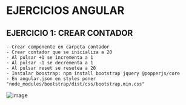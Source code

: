# EJERCICIOS ANGULAR

## EJERCICIO 1: CREAR CONTADOR
    - Crear componente en carpeta contador
    - Crear contador que se inicializa a 20
    - Al pulsar +1 se incrementa a 1
    - Al pulsar -1 se decrementa a 1
    - Al pulsar reset se resetea a 20
    - Instalar boostrap: npm install bootstrap jquery @popperjs/core
    - En angular.json en styles poner "node_modules/bootstrap/dist/css/bootstrap.min.css"
![image](https://user-images.githubusercontent.com/88061350/206142393-02019088-4477-4721-9b28-b8324b96275a.png)
